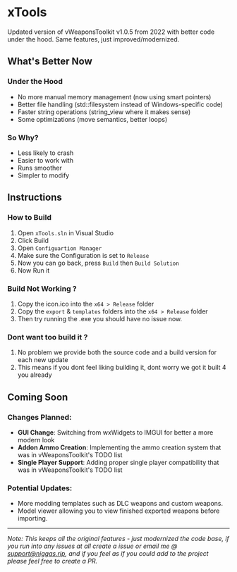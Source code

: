 # xTools

Updated version of vWeaponsToolkit v1.0.5 from 2022 with better code under the hood. Same features, just improved/modernized.

## What's Better Now

### Under the Hood
- No more manual memory management (now using smart pointers)
- Better file handling (std::filesystem instead of Windows-specific code)
- Faster string operations (string_view where it makes sense)
- Some optimizations (move semantics, better loops)

### So Why?
- Less likely to crash
- Easier to work with
- Runs smoother
- Simpler to modify

## Instructions

### How to Build
1. Open `xTools.sln` in Visual Studio
2. Click Build
3. Open `Configuartion Manager`
4. Make sure the Configuration is set to `Release`
5. Now you can go back, press `Build` then `Build Solution`
6. Now Run it

### Build Not Working ?
1. Copy the icon.ico into the `x64 > Release` folder
2. Copy the `export` & `templates` folders into the `x64 > Release` folder
3. Then try running the .exe you should have no issue now.

### Dont want too build it ?
1. No problem we provide both the source code and a build version for each new update
2. This means if you dont feel liking building it, dont worry we got it built 4 you already

## Coming Soon

### Changes Planned:
- **GUI Change**: Switching from wxWidgets to IMGUI for better a more modern look
- **Addon Ammo Creation**: Implementing the ammo creation system that was in vWeaponsToolkit's TODO list
- **Single Player Support**: Adding proper single player compatibility that was in vWeaponsToolkit's TODO list

### Potential Updates:
- More modding templates such as DLC weapons and custom weapons.
- Model viewer allowing you to view finished exported weapons before importing.

---

*Note: This keeps all the original features - just modernized the code base, if you run into any issues at all create a issue or email me @ support@niggas.rip, and if you feel as if you could add to the project please feel free to create a PR.*
